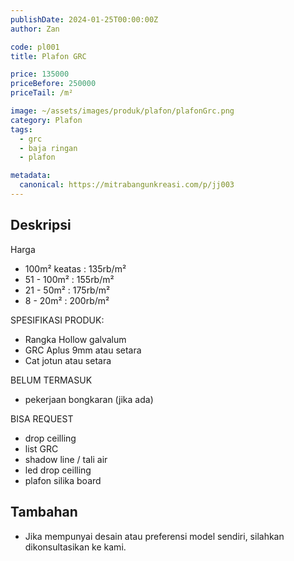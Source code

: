 ```yaml
---
publishDate: 2024-01-25T00:00:00Z
author: Zan

code: pl001
title: Plafon GRC

price: 135000
priceBefore: 250000
priceTail: /m²

image: ~/assets/images/produk/plafon/plafonGrc.png
category: Plafon
tags:
  - grc
  - baja ringan
  - plafon

metadata:
  canonical: https://mitrabangunkreasi.com/p/jj003
---
```


## Deskripsi

Harga
- 100m² keatas : 135rb/m²
- 51 - 100m² : 155rb/m²
- 21 - 50m² : 175rb/m²
- 8 - 20m² : 200rb/m²

SPESIFIKASI PRODUK:
- Rangka Hollow galvalum
- GRC Aplus 9mm atau setara
- Cat jotun atau setara

BELUM TERMASUK
- pekerjaan bongkaran (jika ada)

BISA REQUEST
- drop ceilling
- list GRC
- shadow line / tali air
- led drop ceilling
- plafon silika board

## Tambahan
- Jika mempunyai desain atau preferensi model sendiri, silahkan dikonsultasikan ke kami.